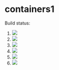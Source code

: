 # containers1

Build status:

1. [![](https://github.com/luisgomez214/containers/workflows/tests-fibonacci/badge.svg)](https://github.com/luisgomez214/containers/actions?query=workflow%3Atests-fibonacci)
1. [![](https://github.com/luisgomez214/containers/workflows/tests-range/badge.svg)](https://github.com/luisgomez214/containers/actions?query=workflow%3Atests-range)
1. [![](https://github.com/luisgomez214/containers/workflows/tests-BST/badge.svg)](https://github.com/luisgomez214/containers/actions?query=workflow%3Atests-BST)
1. [![](https://github.com/luisgomez214/containers/workflows/tests-BinaryTree/badge.svg)](https://github.com/luisgomez214/containers/actions?query=workflow%3Atests-BinaryTree)
1. [![](https://github.com/luisgomez214/containers/workflows/tests-AVLTree/badge.svg)](https://github.com/luisgomez214/containers/actions?query=workflow%3Atests-AVLTree)
1. [![](https://github.com/luisgomez214/containers/workflows/tests-heap/badge.svg)](https://github.com/luisgomez214/containers/actions?query=workflow%3Atests-heap)

